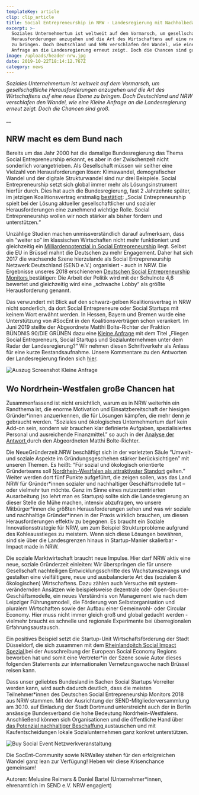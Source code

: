 ```yaml
---
templateKey: article
clip: clip_article
title: Social Entrepreneurship in NRW - Landesregierung mit Nachholbedarf
excerpt: >-
  Soziales Unternehmertum ist weltweit auf dem Vormarsch, um gesellschaftliche
  Herausforderungen anzugehen und die Art des Wirtschaftens auf eine neue Ebene
  zu bringen. Doch Deutschland und NRW verschlafen den Wandel, wie eine Kleine
  Anfrage an die Landesregierung erneut zeigt. Doch die Chancen sind groß.
image: /uploads/header-nrw.jpg
date: 2019-10-22T18:14:12.767Z
category: news
---
```

_Soziales Unternehmertum ist weltweit auf dem Vormarsch, um gesellschaftliche Herausforderungen anzugehen und die Art des Wirtschaftens auf eine neue Ebene zu bringen. Doch Deutschland und NRW verschlafen den Wandel, wie eine Kleine Anfrage an die Landesregierung erneut zeigt. Doch die Chancen sind groß._

__

## NRW macht es dem Bund nach

Bereits um das Jahr 2000 hat die damalige Bundesregierung das Thema Social Entrepreneurship erkannt, es aber in der Zwischenzeit nicht sonderlich vorangetrieben. Als Gesellschaft müssen wir seither eine Vielzahl von Herausforderungen lösen: Klimawandel, demografischer Wandel und der digitale Strukturwandel sind nur drei Beispiele. Social Entrepreneurship setzt sich global immer mehr als Lösungsinstrument hierfür durch. Dies hat auch die Bundesregierung, fast 2 Jahrzehnte später, im jetzigen Koalitionsvertrag erstmalig [bestätigt](https://www.send-ev.de/2019-02-11_statement-zur-antwort-der-bundesregierung-auf-die-kleine-anfrage-„social-entrepreneurship“-von-der-bundestagsfraktion-bündnis-90-die-grünen/): „Social Entrepreneurship spielt bei der Lösung aktueller gesellschaftlicher und sozialer Herausforderungen eine zunehmend wichtige Rolle. Social Entrepreneurship wollen wir noch stärker als bisher fördern und unterstützen.“

Unzählige Studien machen unmissverständlich darauf aufmerksam, dass ein “weiter so” im klassischen Wirtschaften nicht mehr funktioniert und gleichzeitig ein [Milliardenpotenzial in Social Entrepreneurship](https://www.ashoka.org/de-DE/story/studie-von-ashoka-und-mckinsey-zeigt-milliardenpotenzial-von-sozialen-innovationen) liegt. Selbst die EU in Brüssel mahnt die Deutschen zu mehr Engagement. Daher hat sich 2017 die wachsende Szene hierzulande als Social Entrepreneurship Netzwerk Deutschland (SEND e.V.) organisiert - auch in NRW. Die Ergebnisse unseres 2018 erschienenen [Deutschen Social Entrepreneurship Monitors ](https://www.send-ev.de/2018-12-12_erster-deutscher-social-entrepreneurship-monitor-veroeffentlicht)bestätigen: Die Arbeit der Politik wird mit der Schulnote 4,6 bewertet und gleichzeitig wird eine „schwache Lobby“ als größte Herausforderung genannt. 

Das verwundert mit Blick auf den schwarz-gelben Koalitionsvertrag in NRW nicht sonderlich, da dort Social Entrepreneure oder Social Startups mit keinem Wort erwähnt werden. In Hessen, Bayern und Bremen wurde eine Unterstützung von #SocEnt in den Koalitionsverträgen schon verankert. Im Juni 2019 stellte der Abgeordnete Matthi Bolte-Richter der Fraktion BÜNDNIS 90/DIE GRÜNEN dazu eine [Kleine Anfrage](https://kleineanfragen.de/nordrhein-westfalen/17/6913-fliegen-social-entrepreneurs-social-startups-und-sozialunternehmen-unter-dem-radar-der-landesregierung) mit dem Titel „Fliegen Social Entrepreneurs, Social Startups und Sozialunternehmen unter dem Radar der Landesregierung?“ Wir nehmen diesen Schriftverkehr als Anlass für eine kurze Bestandsaufnahme. Unsere Kommentare zu den Antworten der Landesregierung finden sich [hier](https://www.send-ev.de/uploads/analyse-antworten-der-landesregierung.pdf).  

![Auszug Screenshot Kleine Anfrage ](/uploads/kleine-anfrage.png "Auszug Screenshot Kleine Anfrage ")

## Wo Nordrhein-Westfalen große Chancen hat

Zusammenfassend ist nicht ersichtlich, warum es in NRW weiterhin ein Randthema ist, die enorme Motivation und Einsatzbereitschaft der hiesigen Gründer*innen anzuerkennen, die für Lösungen kämpfen, die mehr denn je gebraucht werden. “Soziales und ökologisches Unternehmertum darf kein Add-on sein, sondern wir brauchen klar definierte Aufgaben, spezialisiertes Personal und ausreichende Finanzmittel.” so auch in der [Analyse der Antwort ](https://matthi-bolte.de/2019/08/14/social-entrepreneurs-fliegen-unter-dem-schwarz-gelben-radar/)durch den Abgeordneten Matthi Bolte-Richter. 

Die NeueGründerzeit.NRW beschäftigt sich in der vorletzten Säule “Umwelt- und soziale Aspekte im Gründungsgeschehen stärker berücksichtigen” mit unseren Themen. Es heißt: “Für sozial und ökologisch orientierte Gründerteams soll [Nordrhein-Westfalen als attraktivster Standort](https://www.wirtschaft.nrw/9-umwelt-und-soziale-aspekte-im-gruendungsgeschehen-staerker-beruecksichtigen) gelten.” Weiter werden dort fünf Punkte aufgeführt, die zeigen sollen, was das Land NRW für Gründer\*innen sozialer und nachhaltiger Geschäftsmodelle tut – oder vielmehr tun möchte. Ganz im Sinne eines nutzerzentrierten Ausarbeitung (so lehrt man es Startups) sollte sich die Landesregierung an dieser Stelle die Mühe machen, intensiv abzufragen, wo unsere Mitbürger\*innen die größten Herausforderungen sehen und was wir soziale und nachhaltige Gründer*innen in der Praxis wirklich brauchen, um diesen Herausforderungen effektiv zu begegnen. Es braucht ein Soziale Innovationsstrategie für NRW, um zum Beispiel Strukturprobleme aufgrund des Kohleausstieges zu meistern. Wenn sich diese Lösungen bewähren, sind sie über die Landesgrenzen hinaus in Startup-Manier skalierbar - Impact made in NRW.

Die soziale Marktwirtschaft braucht neue Impulse. Hier darf NRW aktiv eine neue, soziale Gründerzeit einleiten: Wir überspringen die für unsere Gesellschaft nachteiligen Entwicklungsschritte des Wachstumszwangs und gestalten eine vielfältigere, neue und ausbalancierte Art des (sozialen & ökologischen) Wirtschaftens. Dazu zählen auch Versuche mit system-verändernden Ansätzen wie beispielsweise dezentrale oder Open-Source-Geschäftsmodelle, ein neues Verständnis von Management wie nach dem Leipziger Führungsmodell, die Förderung von Selbstorganisation und pluralem Wirtschaften sowie der Aufbau einer Gemeinwohl- oder Circular Economy. Hier muss nicht immer gleich groß und global gedacht werden - vielmehr braucht es schnelle und regionale Experimente bei überregionalen Erfahrungsaustausch. 

Ein positives Beispiel setzt die Startup-Unit Wirtschaftsförderung der Stadt Düsseldorf, die sich zusammen mit dem [Rheinlandpitch Social Impact Spezial ](https://www.send-ev.de/2019-03-13_rheinland-pitch-social-impact-special-1-3-der-eser-2019-events-des-send-e-v/)bei der Ausschreibung der European Social Economy Regions beworben hat und somit eine Vertreter*in der Szene sowie Autor dieses folgenden Statements zur internationalen Vernetzungswoche nach Brüssel reisen kann.

Dass unser geliebtes Bundesland in Sachen Social Startups Vorreiter werden kann, wird auch dadurch deutlich, dass die meisten Teilnehmer*innen des Deutschen Social Entrepreneurship Monitors 2018 aus NRW stammen. Mit der Ausrichtung der SEND-Mitgliederversammlung am 30.10. auf Einladung der Stadt Dortmund unterstreicht auch der in Berlin ansässige Bundesverband die hohe Bedeutung Nordrhein-Westfalens. Anschließend können sich Organisationen und die öffentliche Hand über [das Potenzial nachhaltiger Beschaffung ](https://www.eventbrite.de/e/send-netzwerkveranstaltung-buy-social-das-potential-von-nachhaltigem-einkauf-und-beschaffung-tickets-67985228649)austauschen und mit Kaufentscheidungen lokale Sozialunternehmen ganz konkret unterstützen. 

![Buy Social Event Netzwerkveranstaltung](/uploads/eventbite-titelbild-netzwerkveranstaltung2.jpg "Buy Social Event Netzwerkveranstaltung")

Die SocEnt-Community sowie NRWalley stehen für den erfolgreichen Wandel ganz lean zur Verfügung! Heben wir diese Krisenchance gemeinsam!

Autoren: Melusine Reimers & Daniel Bartel (Unternehmer*innen, ehrenamtlich im SEND e.V. NRW engagiert)

